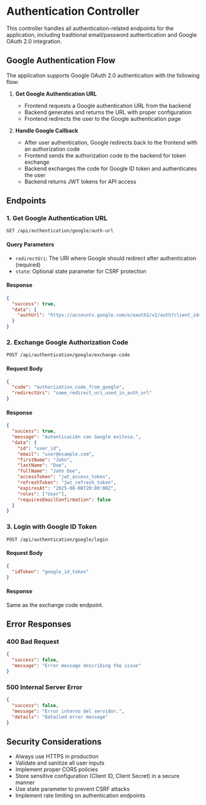 # Authentication Controller

This controller handles all authentication-related endpoints for the application, including traditional email/password authentication and Google OAuth 2.0 integration.

## Google Authentication Flow

The application supports Google OAuth 2.0 authentication with the following flow:

1. **Get Google Authentication URL**
   - Frontend requests a Google authentication URL from the backend
   - Backend generates and returns the URL with proper configuration
   - Frontend redirects the user to the Google authentication page

2. **Handle Google Callback**
   - After user authentication, Google redirects back to the frontend with an authorization code
   - Frontend sends the authorization code to the backend for token exchange
   - Backend exchanges the code for Google ID token and authenticates the user
   - Backend returns JWT tokens for API access

## Endpoints

### 1. Get Google Authentication URL

```http
GET /api/authentication/google/auth-url
```

#### Query Parameters
- `redirectUri`: The URI where Google should redirect after authentication (required)
- `state`: Optional state parameter for CSRF protection

#### Response
```json
{
  "success": true,
  "data": {
    "authUrl": "https://accounts.google.com/o/oauth2/v2/auth?client_id=..."
  }
}
```

### 2. Exchange Google Authorization Code

```http
POST /api/authentication/google/exchange-code
```

#### Request Body
```json
{
  "code": "authorization_code_from_google",
  "redirectUri": "same_redirect_uri_used_in_auth_url"
}
```

#### Response
```json
{
  "success": true,
  "message": "Autenticación con Google exitosa.",
  "data": {
    "id": "user_id",
    "email": "user@example.com",
    "firstName": "John",
    "lastName": "Doe",
    "fullName": "John Doe",
    "accessToken": "jwt_access_token",
    "refreshToken": "jwt_refresh_token",
    "expiresAt": "2025-08-08T20:00:00Z",
    "roles": ["User"],
    "requiresEmailConfirmation": false
  }
}
```

### 3. Login with Google ID Token

```http
POST /api/authentication/google/login
```

#### Request Body
```json
{
  "idToken": "google_id_token"
}
```

#### Response
Same as the exchange code endpoint.

## Error Responses

### 400 Bad Request
```json
{
  "success": false,
  "message": "Error message describing the issue"
}
```

### 500 Internal Server Error
```json
{
  "success": false,
  "message": "Error interno del servidor.",
  "details": "Detailed error message"
}
```

## Security Considerations

- Always use HTTPS in production
- Validate and sanitize all user inputs
- Implement proper CORS policies
- Store sensitive configuration (Client ID, Client Secret) in a secure manner
- Use state parameter to prevent CSRF attacks
- Implement rate limiting on authentication endpoints
